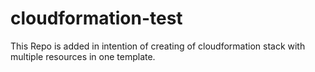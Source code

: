 # cloudformation-test
This Repo is added in intention of creating of cloudformation stack with multiple resources in one template.
